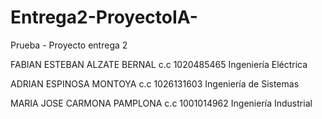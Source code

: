 # Entrega2-ProyectoIA-
Prueba - Proyecto entrega 2

FABIAN ESTEBAN ALZATE BERNAL c.c 1020485465 Ingeniería Eléctrica

ADRIAN ESPINOSA MONTOYA c.c 1026131603 Ingeniería de Sistemas

MARIA JOSE CARMONA PAMPLONA c.c 1001014962 Ingeniería Industrial
